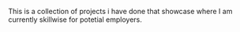 This is a collection of projects i have done that showcase where I am currently skillwise for potetial employers. 

